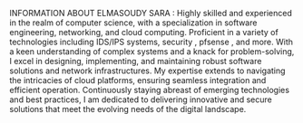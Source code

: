 INFORMATION ABOUT ELMASOUDY SARA :
Highly skilled and experienced in the realm of computer science, with a specialization in software engineering, networking, and cloud computing. Proficient in a variety of technologies including IDS/IPS systems, security , pfsense , and more. With a keen understanding of complex systems and a knack for problem-solving, I excel in designing, implementing, and maintaining robust software solutions and network infrastructures. My expertise extends to navigating the intricacies of cloud platforms, ensuring seamless integration and efficient operation. Continuously staying abreast of emerging technologies and best practices, I am dedicated to delivering innovative and secure solutions that meet the evolving needs of the digital landscape.
